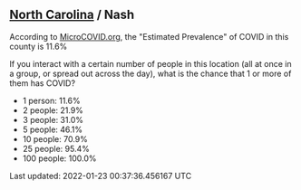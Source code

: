 
## [North Carolina](/united-states/north-carolina) / Nash

According to [MicroCOVID.org](http://microcovid.org),
the "Estimated Prevalence" of COVID in this county is 11.6%

If you interact with a certain number of people in this location
(all at once in a group, or spread out across the day), what is the chance that
1 or more of them has COVID?

- 1 person: 11.6%
- 2 people: 21.9%
- 3 people: 31.0%
- 5 people: 46.1%
- 10 people: 70.9%
- 25 people: 95.4%
- 100 people: 100.0%

Last updated: 2022-01-23 00:37:36.456167 UTC
